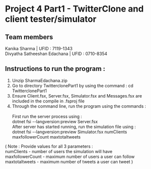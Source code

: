 # Project 4 Part1 - TwitterClone and client tester/simulator

## Team members
Kanika Sharma | UFID : 7119-1343 <br />
Divyatha Satheeshan Edachana | UFID : 0710-8354

## Instructions to run the program :
1. Unzip SharmaEdachana.zip						
2. Go to directory TwitterclonePart1 by using the command :
cd TwitterclonePart1
3. Ensure Client.fsx, Server.fsx, Simulator.fsx and Messages.fsx are included in the compile in .fsproj file						
4. Through the command line, run the program using the commands :		 <br />						
First run the server process using :  <br />
dotnet fsi --langversion:preview Server.fsx  <br />
After server has started running, run the simulation file using :  <br />
dotnet fsi --langversion:preview Simulator.fsx numClients maxfollowerCount maxtotaltweets  <br />

( Note : Provide values for all 3 parameters :  <br />
numClients - number of users the simulation will have  <br />
maxfollowerCount - maximum number of users a user can follow  <br />
maxtotaltweets - maximum number of tweets a user can tweet )
